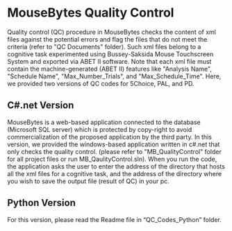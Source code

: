 # MouseBytes Quality Control
Quality control (QC) procedure in MouseBytes checks the content of xml files against the potential errors and flag the files that do not meet the criteria (refer to "QC Documents" folder). Such xml files belong to a cognitive task experimented using Bussey-Saksida Mouse Touchscreen System and exported via ABET II software. Note that each xml file must contain the machine-generated (ABET II) features like "Analysis Name", "Schedule Name", "Max_Number_Trials", and "Max_Schedule_Time". Here, we provided two versions of QC codes for 5Choice, PAL, and PD.

## C#.net Version
MouseBytes is a web-based application connected to the database (Microsoft SQL server) which is protected by copy-right to avoid commercialization of the proposed application by the third party. In this version, we provided the windows-based application written in c#.net that only checks the quality control. (please refer to "MB_QualityControl" folder for all project files or run MB_QaulityControl.sln). 
When you run the code, the application asks the user to enter the address of the directory that hosts all the xml files for a cognitive task, and the address of the directory where you wish to save the output file (result of QC) in your pc. 

## Python Version
For this version, please read the Readme file in “QC_Codes_Python” folder.

